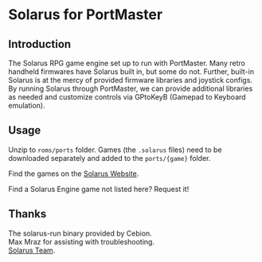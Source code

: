 # Solarus for PortMaster
## Introduction
The Solarus RPG game engine set up to run with PortMaster. Many retro handheld firmwares have Solarus built in, but some do not. Further, built-in Solarus is at the mercy of provided firmware libraries and joystick configs.
By running Solarus through PortMaster, we can provide additional libraries as needed and customize controls via GPtoKeyB (Gamepad to Keyboard emulation).

## Usage
Unzip to `roms/ports` folder. Games (the `.solarus` files) need to be downloaded separately and added to the `ports/{game}` folder.  

Find the games on the [Solarus Website](https://solarus-games.org/games/).  

Find a Solarus Engine game not listed here? Request it!  

## Thanks
The solarus-run binary provided by Cebion.  
Max Mraz for assisting with troubleshooting.  
[Solarus Team](https://solarus-games.org/).
